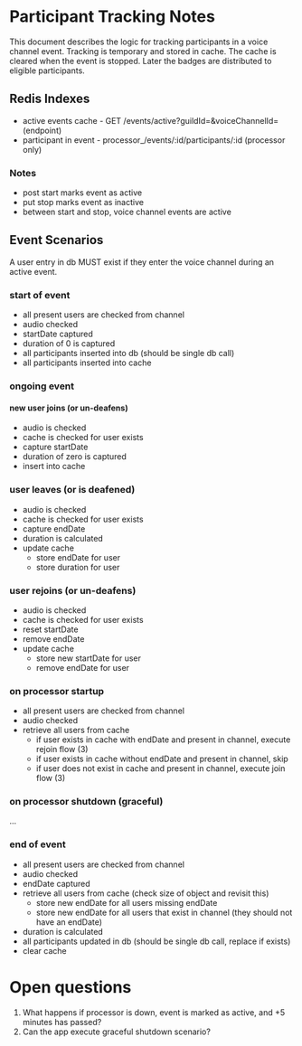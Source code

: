 # Participant Tracking Notes

This document describes the logic for tracking participants in a voice channel event. Tracking is temporary and 
stored in cache. The cache is cleared when the event is stopped. Later the badges are distributed to eligible 
participants.

## Redis Indexes
- active events cache - GET /events/active?guildId=&voiceChannelId= (endpoint)
- participant in event - processor_/events/:id/participants/:id (processor only)

### Notes
- post start marks event as active
- put stop marks event as inactive
- between start and stop, voice channel events are active

## Event Scenarios
A user entry in db MUST exist if they enter the voice channel during an active event.

### start of event
- all present users are checked from channel
- audio checked
- startDate captured
- duration of 0 is captured
- all participants inserted into db (should be single db call)
- all participants inserted into cache

### ongoing event

#### new user joins (or un-deafens)
- audio is checked
- cache is checked for user exists
- capture startDate
- duration of zero is captured
- insert into cache

### user leaves (or is deafened)
- audio is checked
- cache is checked for user exists
- capture endDate
- duration is calculated
- update cache
  - store endDate for user
  - store duration for user

### user rejoins (or un-deafens)
- audio is checked
- cache is checked for user exists
- reset startDate
- remove endDate
- update cache
  - store new startDate for user
  - remove endDate for user

### on processor startup
- all present users are checked from channel
- audio checked
- retrieve all users from cache
  - if user exists in cache with endDate and present in channel, execute rejoin flow (3)
  - if user exists in cache without endDate and present in channel, skip
  - if user does not exist in cache and present in channel, execute join flow (3)

### on processor shutdown (graceful)
... 

### end of event
- all present users are checked from channel
- audio checked
- endDate captured
- retrieve all users from cache (check size of object and revisit this)
  - store new endDate for all users missing endDate
  - store new endDate for all users that exist in channel (they should not have an endDate)
- duration is calculated
- all participants updated in db (should be single db call, replace if exists)
- clear cache

# Open questions
1. What happens if processor is down, event is marked as active, and +5 minutes has passed?
2. Can the app execute graceful shutdown scenario?
